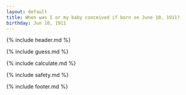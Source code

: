 ```yaml
---
layout: default
title: When was I or my baby conceived if born on June 10, 1911?
birthday: Jun 10, 1911
---
```


{% include header.md %}

{% include guess.md %}

{% include calculate.md %}

{% include safety.md %}

{% include footer.md %}




